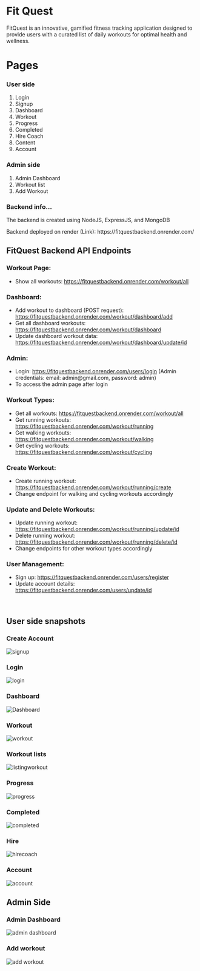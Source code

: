 # Fit Quest

FitQuest is an innovative, gamified fitness tracking application designed to provide users with a curated list of daily workouts for optimal health and wellness.

<h1>Pages</h1>
<h3>User side</h3>

<ol>
  <li>Login</li>
  <li>Signup</li>
  <li>Dashboard</li>
  <li>Workout</li>
  <li>Progress</li>
  <li>Completed</li>
  <li>Hire Coach</li>
  <li>Content</li>
  <li>Account</li>
</ol>

<h3>Admin side</h3>

<ol>
  <li>Admin Dashboard</li>
  <li>Workout list</li>
  <li>Add Workout</li>
</ol>

<h3>Backend info...</h3>
<p>The backend is created using NodeJS, ExpressJS, and MongoDB</p>
<p>Backend deployed on render (Link): https://fitquestbackend.onrender.com/</p>
<h2>FitQuest Backend API Endpoints</h2>
  
  <h3>Workout Page:</h3>
  <ul>
    <li>Show all workouts: <a href="https://fitquestbackend.onrender.com/workout/all">https://fitquestbackend.onrender.com/workout/all</a></li>
  </ul>
  
  <h3>Dashboard:</h3>
  <ul>
    <li>Add workout to dashboard (POST request): <a href="https://fitquestbackend.onrender.com/workout/dashboard/add">https://fitquestbackend.onrender.com/workout/dashboard/add</a></li>
    <li>Get all dashboard workouts: <a href="https://fitquestbackend.onrender.com/workout/dashboard">https://fitquestbackend.onrender.com/workout/dashboard</a></li>
    <li>Update dashboard workout data: <a href="https://fitquestbackend.onrender.com/workout/dashboard/update/id">https://fitquestbackend.onrender.com/workout/dashboard/update/id</a></li>
  </ul>
  
  <h3>Admin:</h3>
  <ul>
    <li>Login: <a href="https://fitquestbackend.onrender.com/users/login">https://fitquestbackend.onrender.com/users/login</a> (Admin credentials: email: admin@gmail.com, password: admin)</li>
    <li>To access the admin page after login</li>
  </ul>
  
  <h3>Workout Types:</h3>
  <ul>
    <li>Get all workouts: <a href="https://fitquestbackend.onrender.com/workout/all">https://fitquestbackend.onrender.com/workout/all</a></li>
    <li>Get running workouts: <a href="https://fitquestbackend.onrender.com/workout/running">https://fitquestbackend.onrender.com/workout/running</a></li>
    <li>Get walking workouts: <a href="https://fitquestbackend.onrender.com/workout/walking">https://fitquestbackend.onrender.com/workout/walking</a></li>
    <li>Get cycling workouts: <a href="https://fitquestbackend.onrender.com/workout/cycling">https://fitquestbackend.onrender.com/workout/cycling</a></li>
  </ul>
  
  <h3>Create Workout:</h3>
  <ul>
    <li>Create running workout: <a href="https://fitquestbackend.onrender.com/workout/running/create">https://fitquestbackend.onrender.com/workout/running/create</a></li>
    <li>Change endpoint for walking and cycling workouts accordingly</li>
  </ul>
  
  <h3>Update and Delete Workouts:</h3>
  <ul>
    <li>Update running workout: <a href="https://fitquestbackend.onrender.com/workout/running/update/id">https://fitquestbackend.onrender.com/workout/running/update/id</a></li>
    <li>Delete running workout: <a href="https://fitquestbackend.onrender.com/workout/running/delete/id">https://fitquestbackend.onrender.com/workout/running/delete/id</a></li>
    <li>Change endpoints for other workout types accordingly</li>
  </ul>
  
  <h3>User Management:</h3>
  <ul>
    <li>Sign up: <a href="https://fitquestbackend.onrender.com/users/register">https://fitquestbackend.onrender.com/users/register</a></li>
    <li>Update account details: <a href="https://fitquestbackend.onrender.com/users/update/id">https://fitquestbackend.onrender.com/users/update/id</a></li>
  </ul>
<br/>
<h2>User side snapshots</h2>

<h3>Create Account</h3>

![signup](https://github.com/izhar100/festive-crayon-1023/assets/95142289/94f09de9-d1be-4be9-b619-69da84465a5e)

<h3>Login</h3>

![login](https://github.com/izhar100/festive-crayon-1023/assets/95142289/7d69561c-dae5-42ec-9537-0d9fc65a43ee)

<h3>Dashboard</h3>

![Dashboard](https://github.com/izhar100/festive-crayon-1023/assets/95142289/7de3dd54-3807-4bfb-b8c5-4a029ef784d6)

<h3>Workout</h3>

![workout](https://github.com/izhar100/festive-crayon-1023/assets/95142289/31af9438-9a0a-4450-968e-f6fd450f970c)

<h3>Workout lists</h3>

![listingworkout](https://github.com/izhar100/festive-crayon-1023/assets/95142289/e2789e69-e4a3-47bd-b98f-fead93b87f2e)

<h3>Progress</h3>

![progress](https://github.com/izhar100/festive-crayon-1023/assets/95142289/ac3c8954-b553-4c7a-bded-442fab952c63)

<h3>Completed</h3>

![completed](https://github.com/izhar100/festive-crayon-1023/assets/95142289/1365a06c-180a-483d-8be4-e8f63c02b3c6)

<h3>Hire</h3>

![hirecoach](https://github.com/izhar100/festive-crayon-1023/assets/95142289/a954b940-f804-4e37-ae8a-123e58573a4b)

<h3>Account</h3>

![account](https://github.com/izhar100/festive-crayon-1023/assets/95142289/36b40808-eded-4292-a07f-e5f577104299)

<h2>Admin Side</h2>

<h3>Admin Dashboard</h3>

![admin dashboard](https://github.com/izhar100/festive-crayon-1023/assets/95142289/09ccc83c-6e35-49da-a99d-c154784a1e60)

<h3>Add workout</h3>

![add workout](https://github.com/izhar100/festive-crayon-1023/assets/95142289/c265fa4d-7b86-4387-b2e4-255c27b06b9f)
